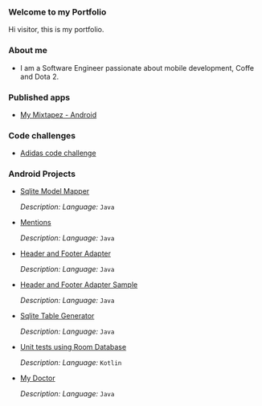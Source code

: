 ### Welcome to my Portfolio

Hi visitor, this is my portfolio.

### About me
 * I am a Software Engineer passionate about mobile development, Coffe and Dota 2.
 
 ### Published apps
 * [My Mixtapez - Android](https://play.google.com/store/apps/details?id=my.googlemusic.play)


### Code challenges
 * [Adidas code challenge](https://github.com/therealandroid/adidas-code-challenge-android-master)

### Android Projects

 - [Sqlite Model Mapper](https://github.com/therealandroid/SqliteModelMapper) 

    *Description:* 
    *Language:* `Java`

 - [Mentions](https://github.com/therealandroid/Mentions)

    *Description:* 
    *Language:* `Java`

 - [Header and Footer Adapter](https://github.com/therealandroid/HeaderFooterAdapter/blob/master/README.md)
 
     *Description:* 
     *Language:* `Java`

 - [Header and Footer Adapter Sample](https://github.com/therealandroid/HeaderFooterAdapter/blob/master/README.md)
 
     *Description:*
     *Language:* `Java`

 - [Sqlite Table Generator](https://github.com/therealandroid/SqliteTableGenerator)
 
     *Description:* 
     *Language:* `Java`

 - [Unit tests using Room Database](UnityTests-Room-Database)
 
     *Description:* 
     *Language:* `Kotlin`

 - [My Doctor](https://github.com/therealandroid/MyDoctor)
 
     *Description:* 
     *Language:* `Java`
     
